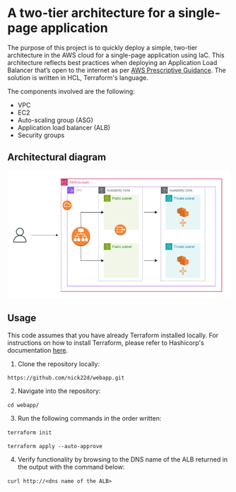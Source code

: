# A two-tier architecture for a single-page application

The purpose of this project is to quickly deploy a simple, two-tier architecture in the AWS cloud for a single-page application using IaC. This architecture reflects best practices when deploying an Application Load Balancer that’s open to the internet as per [AWS Prescriptive Guidance](https://docs.aws.amazon.com/prescriptive-guidance/latest/load-balancer-stickiness/subnets-routing.html). The solution is written in HCL, Terraform's language.

The components involved are the following:

* VPC
* EC2
* Auto-scaling group (ASG)
* Application load balancer (ALB)
* Security groups

## Architectural diagram
![Diagram](images/diagram.png)


## Usage
This code assumes that you have already Terraform installed locally. For instructions on how to install Terraform, please refer to Hashicorp's documentation [here](https://developer.hashicorp.com/terraform/install).

1) Clone the repository locally:

```
https://github.com/nick22d/webapp.git
```

2) Navigate into the repository:

`cd webapp/`

3) Run the following commands in the order written:

`terraform init`

`terraform apply --auto-approve`

4) Verify functionality by browsing to the DNS name of the ALB returned in the output with the command below:

`curl http://<dns name of the ALB>`
  
